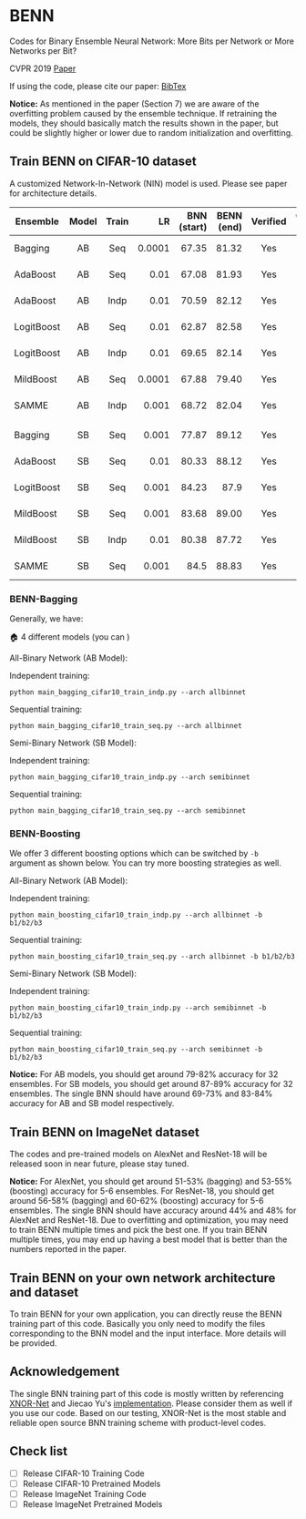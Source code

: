 # BENN
Codes for Binary Ensemble Neural Network: More Bits per Network or More Networks per Bit?

CVPR 2019 [Paper](http://openaccess.thecvf.com/content_CVPR_2019/papers/Zhu_Binary_Ensemble_Neural_Network_More_Bits_per_Network_or_More_CVPR_2019_paper.pdf)

If using the code, please cite our paper: [BibTex](http://openaccess.thecvf.com/content_CVPR_2019/html/Zhu_Binary_Ensemble_Neural_Network_More_Bits_per_Network_or_More_CVPR_2019_paper.html)

**Notice:** As mentioned in the paper (Section 7) we are aware of the overfitting problem caused by the ensemble technique. If retraining the models, they should basically match the results shown in the paper, but could be slightly higher or lower due to random initialization and overfitting.

## Train BENN on CIFAR-10 dataset

A customized Network-In-Network (NIN) model is used. Please see paper for architecture details.

| Ensemble   | Model | Train |     LR | BNN (start) | BENN (end) | Verified | Overfitting from | Best Voting  |               Models Directory              |              Logs |
|------------|:-----:|:-----:|-------:|------------:|-----------:|:--------:|:----------------:|:------------:|:-------------------------------------------:|------------------:|
| Bagging    |   AB  |  Seq  | 0.0001 |       67.35 |      81.32 |    Yes   |        20        |    model 2   |            bagging1_allbin_0.0001           |    Bagging_AB.txt |
| AdaBoost   |   AB  |  Seq  |   0.01 |       67.08 |      81.93 |    Yes   |        25        |    model 2   |     models_allbin_original_0.01_epoch_30    |    Ada_AB_Seq.txt |
| AdaBoost   |   AB  |  Indp |   0.01 |       70.59 |      82.12 |    Yes   |        20        |    model 2   |       models_allbin_indp_original_0.01      |   Ada_AB_Indp.txt |
| LogitBoost |   AB  |  Seq  |   0.01 |       62.87 |      82.58 |    Yes   |        30        |    model 2   |  models_allbin_sampling_logit_0.01_epoch_30 |  Logit_AB_Seq.txt |
| LogitBoost |   AB  |  Indp |   0.01 |       69.65 |      82.14 |    Yes   |        21        |    model 2   |        models_allbin_indp_logit_0.01        | Logit_AB_Indp.txt |
| MildBoost  |   AB  |  Seq  | 0.0001 |       67.88 |      79.40 |    Yes   |        27        |    model 2   | models_allbin_sampling_mild_0.0001_epoch_30 |   Mild_AB_Seq.txt |
| SAMME      |   AB  |  Indp |  0.001 |       68.72 |      82.04 |    Yes   |        22        |    model 2   |   models_allbin_indp_SAMME_0.001_epoch_30   | SAMME_AB_Indp.txt |
|            |       |       |        |             |            |          |                  |              |                                             |                   |
| Bagging    |   SB  |  Seq  |  0.001 |       77.87 |      89.12 |    Yes   |        25        |    model 2   |        bagging1_nin_first_model_0.001       |    Bagging_SB.txt |
| AdaBoost   |   SB  |  Seq  |   0.01 |       80.33 |      88.12 |    Yes   |        15        |    model 2   |  models_nin_sampling_original_0.01_epoch_30 |    Ada_SB_Seq.txt |
| LogitBoost |   SB  |  Seq  |  0.001 |       84.23 |       87.9 |    Yes   |        31        |    model 2   |   models_nin_sampling_logit_0.001_epoch_30  |  Logit_SB_Seq.txt |
| MildBoost  |   SB  |  Seq  |  0.001 |       83.68 |      89.00 |    Yes   |        25        |    model 2   |   models_nin_sampling_mild_0.001_epoch_30   |   Mild_SB_Seq.txt |
| MildBoost  |   SB  |  Indp |   0.01 |       80.38 |      87.72 |    Yes   |        23        |    model 2   |          models_nin_indp_mild_0.01          |  Mild_SB_Indp.txt |
| SAMME      |   SB  |  Seq  |  0.001 |        84.5 |      88.83 |    Yes   |        24        |    model 2   |   models_nin_sampling_SAMME_0.001_epoch_30  |  SAMME_SB_Seq.txt |

### BENN-Bagging

Generally, we have:

:house: 4 different models (you can )


All-Binary Network (AB Model):
    
Independent training:

`python main_bagging_cifar10_train_indp.py --arch allbinnet`

Sequential training:

`python main_bagging_cifar10_train_seq.py --arch allbinnet`

Semi-Binary Network (SB Model):

Independent training:

`python main_bagging_cifar10_train_indp.py --arch semibinnet`

Sequential training:

`python main_bagging_cifar10_train_seq.py --arch semibinnet`


### BENN-Boosting

We offer 3 different boosting options which can be switched by `-b` argument as shown below. You can try more 
boosting strategies as well.

All-Binary Network (AB Model):
    
Independent training:

`python main_boosting_cifar10_train_indp.py --arch allbinnet -b b1/b2/b3`

Sequential training:

`python main_boosting_cifar10_train_seq.py --arch allbinnet -b b1/b2/b3`

Semi-Binary Network (SB Model):

Independent training:

`python main_boosting_cifar10_train_indp.py --arch semibinnet -b b1/b2/b3`

Sequential training:

`python main_boosting_cifar10_train_seq.py --arch semibinnet -b b1/b2/b3`

**Notice:** For AB models, you should get around 79-82% accuracy for 32 ensembles. For SB models, you should get around 87-89% accuracy for 32 ensembles. The single BNN should have around 69-73% and 83-84% accuracy
for AB and SB model respectively.


## Train BENN on ImageNet dataset

The codes and pre-trained models on AlexNet and ResNet-18 will be released soon in near future, please stay tuned.

**Notice:** For AlexNet, you should get around 51-53% (bagging) and 53-55% (boosting) accuracy for 5-6 ensembles. For ResNet-18, you should get around 56-58% (bagging) and 60-62% (boosting) accuracy for 5-6 ensembles. The single BNN 
should have accuracy around 44% and 48% for AlexNet and ResNet-18. Due to overfitting and optimization, you may need to train BENN multiple times and pick the best one. If you
train BENN multiple times, you may end up having a best model that is better than the numbers reported in the paper.


## Train BENN on your own network architecture and dataset

To train BENN for your own application, you can directly reuse the BENN training part of this code. Basically you
only need to modify the files corresponding to the BNN model and the input interface. More details will be provided.

## Acknowledgement

The single BNN training part of this code is mostly written by referencing [XNOR-Net](https://arxiv.org/abs/1603.05279) and Jiecao Yu's [implementation](https://github.com/jiecaoyu/XNOR-Net-PyTorch). Please consider them as well if you 
use our code. Based on our testing, XNOR-Net is the most stable and reliable open source BNN training scheme with product-level codes.

## Check list

- [ ] Release CIFAR-10 Training Code
- [ ] Release CIFAR-10 Pretrained Models
- [ ] Release ImageNet Training Code
- [ ] Release ImageNet Pretrained Models
